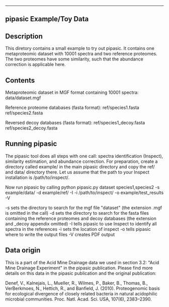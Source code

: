 --------------------------
 pipasic Example/Toy Data
--------------------------


Description
-----------

This diretory contains a small example to try out pipasic. It contains one 
metaproteomic dataset with 10001 spectra and two reference proteomes. The two 
proteomes have some similarity, such that the abundance correction is applicable
here.




Contents
--------

Metaproteomic dataset in MGF format containing 10001 spectra:
data/dataset.mgf

Reference proteome databases (fasta format):
ref/species1.fasta
ref/species2.fasta

Reversed decoy databases (fasta format):
ref/species1_decoy.fasta
ref/species2_decoy.fasta


Running pipasic
---------------

The pipasic tool does all steps with one call: spectra identification (Inspect),
similarity estimation, and abundance correction. For preparation, create a 
directory called example/ in the main pipasic directory and copy the ref/ and
data/ directory there. Let us assume that the path to your Inspect installation
is /path/to/inspect/.

Now run pipasic by calling
python pipasic.py dataset species1,species2 -s example/data/ -d example/ref/ -I -i /path/to/inspect/ -o example/test_results -V

-s sets the directory to search for the mgf file "dataset" (the extension .mgf 
   is omitted in the call)
-d sets the directory to search for the fasta files containing the reference 
   proteomes and decoy databases (the extension and _decoy appendix omitted)
-I tells pipasic to use Inspect to identify all spectra in the references
-i sets the location of inspect
-o tells pipasic where to write the output files
-V creates PDF output


Data origin
-----------

This is a part of the Acid Mine Drainage data we used in section 3.2: "Acid 
Mine Drainage Experiment" in the pipasic publication. Please find more details
on this data in the pipasic publication and the original publication:

Denef, V., Kalnejais, L., Mueller, R., Wilmes, P., Baker, B., Thomas, B.,
VerBerkmoes, N., Hettich, R., and Banfield, J. (2010). Proteogenomic basis
for ecological divergence of closely related bacteria in natural acidophilic 
microbial communities. Proc. Natl. Acad. Sci. USA, 107(6), 2383–2390.